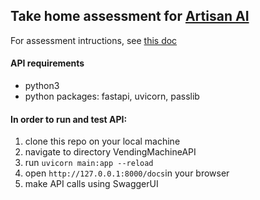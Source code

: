 ## Take home assessment for [Artisan AI](https://artisan.co/)

For assessment intructions, see [this doc](https://github.com/tanmayami/VendingMachineAPI/blob/main/Vending%20Machine%20-%20Backend%20Take%20Home%20Assessment%20.pdf)

#### API requirements
- python3
- python packages: fastapi, uvicorn, passlib

#### In order to run and test API:
1. clone this repo on your local machine
2. navigate to directory VendingMachineAPI
3. run `uvicorn main:app --reload`
4. open `http://127.0.0.1:8000/docs`in your browser
5. make API calls using SwaggerUI
